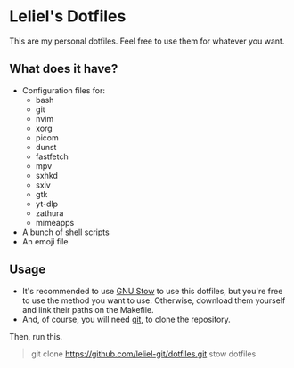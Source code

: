 # Leliel's Dotfiles
This are my personal dotfiles. Feel free to use them for whatever you want.

## What does it have?
- Configuration files for:
    - bash
    - git
    - nvim
    - xorg
    - picom
    - dunst
    - fastfetch
    - mpv
    - sxhkd
    - sxiv
    - gtk
    - yt-dlp
    - zathura
    - mimeapps
- A bunch of shell scripts
- An emoji file

## Usage
- It's recommended to use [GNU Stow](https://www.gnu.org/software/stow) to use this dotfiles, but you're free to use the method you want to use. Otherwise, download them yourself and link their paths on the Makefile.
- And, of course, you will need [git](https://git-scm.com), to clone the repository.

Then, run this.
> git clone https://github.com/leliel-git/dotfiles.git
> stow dotfiles
